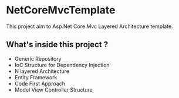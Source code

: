 # NetCoreMvcTemplate
This project aim to Asp.Net Core Mvc Layered Architecture template.
## What's inside this project ?
- Generic Repository
- IoC Structure for Dependency Injection
- N layered Architecture
- Entity Framework
- Code First Approach
- Model View Controller Structure 
